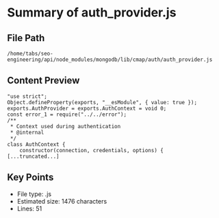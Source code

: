 # Summary of auth_provider.js
  
## File Path
`/home/tabs/seo-engineering/api/node_modules/mongodb/lib/cmap/auth/auth_provider.js`

## Content Preview
```
"use strict";
Object.defineProperty(exports, "__esModule", { value: true });
exports.AuthProvider = exports.AuthContext = void 0;
const error_1 = require("../../error");
/**
 * Context used during authentication
 * @internal
 */
class AuthContext {
    constructor(connection, credentials, options) {
[...truncated...]
```

## Key Points
- File type: .js
- Estimated size: 1476 characters
- Lines: 51
